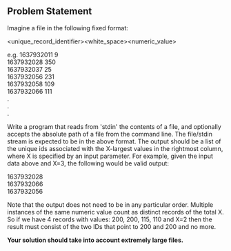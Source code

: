 ## Problem Statement

Imagine a file in the following fixed format:

<unique_record_identifier><white_space><numeric_value>

e.g.
1637932011 9  
1637932028 350  
1637932037 25  
1637932056 231  
1637932058 109  
1637932066 111  
.  
.  
.  

Write a program that reads from 'stdin' the contents of a file, and optionally accepts the
absolute path of a file from the command line. The file/stdin stream is expected to be in the
above format. The output should be a list of the unique ids associated with the X-largest
values in the rightmost column, where X is specified by an input parameter. For example,
given the input data above and X=3, the following would be valid output:

1637932028  
1637932066  
1637932056  

Note that the output does not need to be in any particular order. Multiple instances of the
same numeric value count as distinct records of the total X. So if we have 4 records with
values: 200, 200, 115, 110 and X=2 then the result must consist of the two IDs that point to
200 and 200 and no more.

**Your solution should take into account extremely large files.**